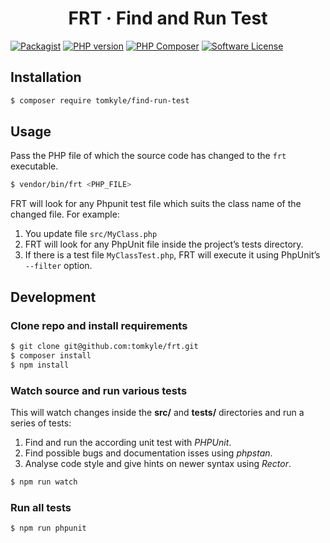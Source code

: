 <h1 align="center">FRT · Find and Run Test</h1>

[![Packagist](https://img.shields.io/packagist/v/tomkyle/find-run-test.svg?style=flat)](https://packagist.org/packages/tomkyle/find-run-test )
[![PHP version](https://img.shields.io/packagist/php-v/tomkyle/find-run-test.svg)](https://packagist.org/packages/tomkyle/find-run-test )
[![PHP Composer](https://github.com/tomkyle/frt/actions/workflows/php.yml/badge.svg)](https://github.com/tomkyle/frt/actions/workflows/php.yml) 
[![Software License](https://img.shields.io/badge/license-MIT-brightgreen.svg)](LICENSE)

## Installation

```bash
$ composer require tomkyle/find-run-test
```

## Usage

Pass the PHP file of which the source code has changed to the `frt` executable. 

```bash
$ vendor/bin/frt <PHP_FILE>
```

FRT will look for any Phpunit test file which suits the class name of the changed file. For example:

1. You update file `src/MyClass.php`
2. FRT will look for any PhpUnit file inside the project’s tests directory.
3. If there is a test file `MyClassTest.php`, FRT will execute it using PhpUnit’s `--filter` option.

## Development

### Clone repo and install requirements

```bash
$ git clone git@github.com:tomkyle/frt.git
$ composer install
$ npm install
```

### Watch source and run various tests

This will watch changes inside the **src/** and **tests/** directories and run a series of tests:

1. Find and run the according unit test with *PHPUnit*.
2. Find possible bugs and documentation isses using *phpstan*. 
3. Analyse code style and give hints on newer syntax using *Rector*.

```bash
$ npm run watch
```

### Run all tests

```bash
$ npm run phpunit
```
